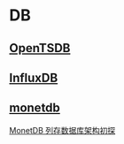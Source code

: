 # DB

## [OpenTSDB](http://opentsdb.net/)

## [InfluxDB](https://www.influxdata.com/)

## [monetdb](https://www.monetdb.org/)

[MonetDB 列存数据库架构初探](https://yq.aliyun.com/articles/558047)
